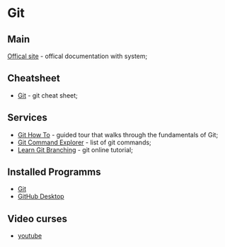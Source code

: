 # Git

## Main

[Offical site](https://git-scm.com/) - offical documentation with system;

## Cheatsheet

- [Git](https://education.github.com/git-cheat-sheet-education.pdf) - git cheat sheet;

## Services

- [Git How To](https://githowto.com/) - guided tour that walks through the fundamentals of Git;
- [Git Command Explorer](https://gitexplorer.com/) - list of git commands;
- [Learn Git Branching](https://learngitbranching.js.org/) - git online tutorial;

## Installed Programms
- [Git](https://git-scm.com/)
- [GitHub Desktop](https://desktop.github.com/)

## Video curses
- [youtube](https://www.youtube.com/watch?v=BvD4w24cy5k)